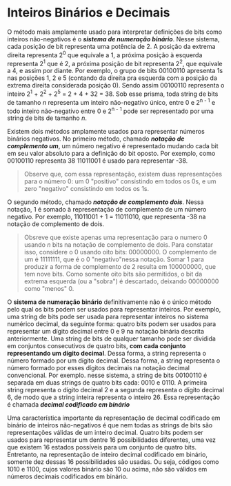 # Inteiros Binários e Decimais

O método mais amplamente usado para interpretar definições de bits como inteiros não-negativos é o **_sistema de numeração binário_**. Nesse sistema, cada posição de bit representa uma potência de 2. A posição da extrema direita representa 2<sup>0</sup> que equivale a 1, a próxima posição à esquerda representa 2<sup>1</sup> que é 2, a próxima posição de bit representa 2<sup>2</sup>, que equivale a 4, e assim por diante. Por exemplo, o grupo de bits 00100110 apresenta 1s nas posições 1, 2 e 5 (contando da direita pra esquerda com a posição da extrema direita considerada posição 0). Sendo assim 00100110 representa o inteiro 2<sup>1</sup> + 2<sup>2</sup> + 2<sup>5</sup> = 2 + 4 + 32 = 38. Sob esse prisma, toda string de bits de tamanho _n_ representa um inteiro não-negativo único, entre 0 e 2<sup>n - 1</sup> e todo inteiro não-negativo entre 0 e 2<sup>n - 1</sup> pode ser representado por uma string de bits de tamanho _n_.

Existem dois métodos amplamente usados para representar números binários negativos. No primeiro método, chamado **_notação de complemento um_**, um número negativo é representado mudando cada bit em seu valor absoluto para a definição do bit oposto. Por exemplo, como 00100110 representa 38 11011001 é usado para representar -38.

> Observe que, com essa representação, existem duas representações para o número 0: um 0 "positivo" consistindo em todos os 0s, e um zero "negativo" consistindo em todos os 1s.

O segundo método, chamado **_notação de complemento dois_**. Nessa notação, 1 é somado à representação de complemento de um número negativo. Por exemplo, 11011001 + 1 = 11011010, que representa -38 na notação de complemento de dois.

> Obsreve que existe apenas uma representação para o numero 0 usando _n_ bits na notação de complemento de dois. Para constatar isso, considere o 0 usando oito bits: 00000000. O complemento de um é 11111111, que é o 0 "negativo"nessa notação. Somar 1 para produzir a forma de complemento de 2 resulta em 100000000, que tem nove bits. Como somente oito bits são permitidos, o bit da extrema esquerda (ou a "sobra") é descartado, deixando 00000000 como "menos" 0.

O **sistema de numeração binário** definitivamente não é o único método pelo qual os bits podem ser usados para representar inteiros. Por exemplo, uma string de bits pode ser usada para representar inteiros no sistema numérico decimal, da seguinte forma: quatro bits podem ser usados para representar um dígito decimal entre 0 e 9 na notação binária descrita anteriormente. Uma string de bits de qualquer tamanho pode ser dividida em conjuntos consecutivos de quatro bits, **com cada conjunto representando um dígito decimal**. Dessa forma, a string representa o número formado por um dígito decimal. Dessa forma, a string representa o número formado por esses dígitos decimais na notação decimal convencional. Por exemplo. nesse sistema, a string de bits 00100110 é separada em duas strings de quatro bits cada: 0010 e 0110. A primeira string representa o dígito decimal 2 e a segunda representa o dígito decimal 6, de modo que a string inteira representa o inteiro 26. Essa representação é chamada **_decimal codificado em binário_**

Uma característica importante da representação de decimal codificado em binário de inteiros não-negativos é que nem todas as strings de bits são representações válidas de um inteiro decimal. Quatro bits podem ser usados para representar um dentre 16 possibilidades diferentes, uma vez que existem 16 estados possíveis para um conjunto de quatro bits. Entretanto, na representação de inteiro decimal codificado em binário, somente dez dessas 16 possibilidades são usadas. Ou seja, códigos como 1010 e 1100, cujos valores binário são 10 ou acima, não são válidos em números decimais codificados em binário.
